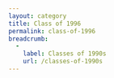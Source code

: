 ```yaml
---
layout: category
title: Class of 1996
permalink: class-of-1996
breadcrumb:
  -
    label: Classes of 1990s
    url: /classes-of-1990s
---
```

